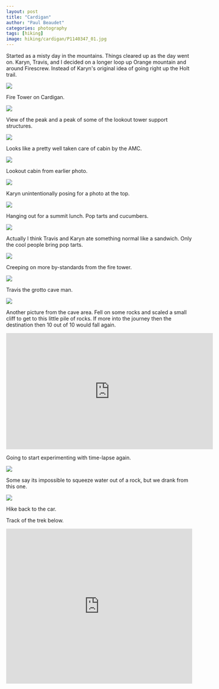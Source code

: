 ```yaml
---
layout: post
title: "Cardigan"
author: "Paul Beaudet"
categories: photography
tags: [hiking]
image: hiking/cardigan/P1140347_01.jpg
---
```


Started as a misty day in the mountains. Things cleared up as the day went on. Karyn, Travis, and I decided on a longer loop up Orange mountain and around Firescrew. Instead of Karyn's original idea of going right up the Holt trail.

![](/assets/img/hiking/cardigan/P1140275.jpg)

Fire Tower on Cardigan.

![](/assets/img/hiking/cardigan/P1140280.jpg)

View of the peak and a peak of some of the lookout tower support structures.

![](/assets/img/hiking/cardigan/P1140281.jpg)

Looks like a pretty well taken care of cabin by the AMC.

![](/assets/img/hiking/cardigan/P1140283.jpg)

Lookout cabin from earlier photo.

![](/assets/img/hiking/cardigan/P1140345.jpg)

Karyn unintentionally posing for a photo at the top.

![](/assets/img/hiking/cardigan/P1140354.jpg)

Hanging out for a summit lunch. Pop tarts and cucumbers.

![](/assets/img/hiking/cardigan/P1140355.jpg)

Actually I think Travis and Karyn ate something normal like a sandwich. Only the cool people bring pop tarts.

![](/assets/img/hiking/cardigan/P1140356.jpg)

Creeping on more by-standards from the fire tower.

![](/assets/img/hiking/cardigan/P1140361.jpg)

Travis the grotto cave man.

![](/assets/img/hiking/cardigan/P1140362.jpg)

Another picture from the cave area. Fell on some rocks and scaled a small cliff to get to this little pile of rocks. If more into the journey then the destination then 10 out of 10 would fall again.

<iframe width="560" height="315" src="https://www.youtube.com/embed/NDS18QxwPWQ" frameborder="0" allow="autoplay; encrypted-media" allowfullscreen></iframe>

Going to start experimenting with time-lapse again.

![](/assets/img/hiking/cardigan/P1140459.jpg)

Some say its impossible to squeeze water out of a rock, but we drank from this one.

![](/assets/img/hiking/cardigan/P1140461.jpg)

Hike back to the car.

Track of the trek below.

<iframe src='https://www.gaiagps.com/public/wuSFtWEE8yaoVJTBx5bfuNgY?embed=True' style='border:none; overflow-y: hidden; background-color:white; min-width: 320px; max-width:1280px; width:100%; height: 420px;' scrolling='no' seamless='seamless'></iframe>

